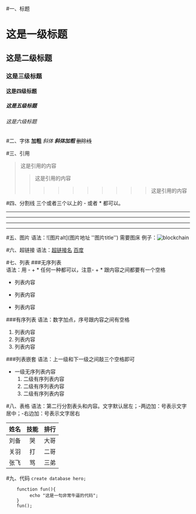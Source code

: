 #一、标题
# 这是一级标题
## 这是二级标题
### 这是三级标题
#### 这是四级标题
##### 这是五级标题
###### 这是六级标题


#二、字体
**加粗**
*斜体*
***斜体加粗***
~~删除线~~


#三、引用
>这是引用的内容
>>这是引用的内容
>>>>>>>>>>这是引用的内容


#四、分割线
三个或者三个以上的 - 或者 * 都可以。

---
----
***
*****


#五、图片
语法：![图片alt](图片地址 ''图片title'')  需要图床
例子：![blockchain](https://ss0.bdstatic.com/70cFvHSh_Q1YnxGkpoWK1HF6hhy/it/u=702257389,1274025419&fm=27&gp=0.jpg "区块链")


#六、超链接
语法：[超链接名](超链接地址 "超链接title")
[百度](https://baidu.com)


#七、列表
###无序列表  
语法：用 - + * 任何一种都可以，注意- + * 跟内容之间都要有一个空格
- 列表内容
+ 列表内容
* 列表内容

###有序列表 
语法：数字加点，序号跟内容之间有空格
1. 列表内容
2. 列表内容
3. 列表内容

###列表嵌套 
语法：上一级和下一级之间敲三个空格即可
+ 一级无序列表内容
   1. 二级有序列表内容
   2. 二级有序列表内容
   3. 二级有序列表内容


#八、表格
语法：第二行分割表头和内容。文字默认居左；-两边加：号表示文字居中；-右边加：号表示文字居右

| 姓名   |  技能  |   排行 |
| ---- | :--: | ---: |
| 刘备   |  哭   |   大哥 |
| 关羽   |  打   |   二哥 |
| 张飞   |  骂   |   三弟 |


#九、代码
`create database hero;`

```
    function fun(){
         echo "这是一句非常牛逼的代码";
    }
    fun();
```



